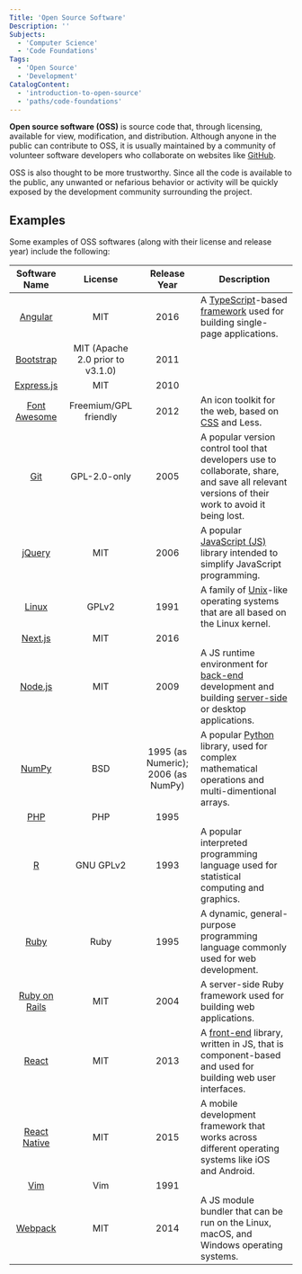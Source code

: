 ```yaml
---
Title: 'Open Source Software'
Description: ''
Subjects:
  - 'Computer Science'
  - 'Code Foundations'
Tags:
  - 'Open Source'
  - 'Development'
CatalogContent:
  - 'introduction-to-open-source'
  - 'paths/code-foundations'
---
```


**Open source software (OSS)** is source code that, through licensing, available for view, modification, and distribution. Although anyone in the public can contribute to OSS, it is usually maintained by a community of volunteer software developers who collaborate on websites like [GitHub](https://www.codecademy.com/resources/docs/general/github).

OSS is also thought to be more trustworthy. Since all the code is available to the public, any unwanted or nefarious behavior or activity will be quickly exposed by the development community surrounding the project.

## Examples

Some examples of OSS softwares (along with their license and release year) include the following:

|                                   Software Name                                    |             License              |            Release Year            | Description                                                                                                                                                                                                                                  |
| :--------------------------------------------------------------------------------: | :------------------------------: | :--------------------------------: | -------------------------------------------------------------------------------------------------------------------------------------------------------------------------------------------------------------------------------------------- |
|      [Angular](https://www.codecademy.com/resources/docs/open-source/angular)      |               MIT                |                2016                | A [TypeScript](https://www.codecademy.com/resources/docs/typescript)-based [framework](https://www.codecademy.com/resources/docs/general/framework) used for building single-page applications.                                              |
|    [Bootstrap](https://www.codecademy.com/resources/docs/open-source/bootstrap)    | MIT (Apache 2.0 prior to v3.1.0) |                2011                |
|    [Express.js](https://www.codecademy.com/resources/docs/open-source/express)     |               MIT                |                2010                |
| [Font Awesome](https://www.codecademy.com/resources/docs/open-source/font-awesome) |      Freemium/GPL friendly       |                2012                | An icon toolkit for the web, based on [CSS](https://www.codecademy.com/resources/docs/css) and Less.                                                                                                                                         |
|                [Git](https://www.codecademy.com/resources/docs/git)                |           GPL-2.0-only           |                2005                | A popular version control tool that developers use to collaborate, share, and save all relevant versions of their work to avoid it being lost.                                                                                               |
|       [jQuery](https://www.codecademy.com/resources/docs/javascript/jquery)        |               MIT                |                2006                | A popular [JavaScript (JS)](https://www.codecademy.com/resources/docs/javascript) library intended to simplify JavaScript programming.                                                                                                       |
|        [Linux](https://www.codecademy.com/resources/docs/open-source/linux)        |              GPLv2               |                1991                | A family of [Unix](https://www.codecademy.com/resources/docs/general/unix)-like operating systems that are all based on the Linux kernel.                                                                                                    |
|      [Next.js](https://www.codecademy.com/resources/docs/open-source/next-js)      |               MIT                |                2016                |
|      [Node.js](https://www.codecademy.com/resources/docs/open-source/node-js)      |               MIT                |                2009                | A JS runtime environment for [back-end](https://www.codecademy.com/resources/docs/general/back-end) development and building [server-side](https://www.codecademy.com/resources/docs/general/server-side-rendering) or desktop applications. |
|              [NumPy](https://www.codecademy.com/resources/docs/numpy)              |               BSD                | 1995 (as Numeric); 2006 (as NumPy) | A popular [Python](https://www.codecademy.com/resources/docs/python) library, used for complex mathematical operations and multi-dimentional arrays.                                                                                         |
|                [PHP](https://www.codecademy.com/resources/docs/php)                |               PHP                |                1995                |
|                  [R](https://www.codecademy.com/resources/docs/r)                  |            GNU GPLv2             |                1993                | A popular interpreted programming language used for statistical computing and graphics.                                                                                                                                                      |
|               [Ruby](https://www.codecademy.com/resources/docs/ruby)               |               Ruby               |                1995                | A dynamic, general-purpose programming language commonly used for web development.                                                                                                                                                           |
|   [Ruby on Rails](https://www.codecademy.com/resources/docs/ruby/ruby-on-rails)    |               MIT                |                2004                | A server-side Ruby framework used for building web applications.                                                                                                                                                                             |
|              [React](https://www.codecademy.com/resources/docs/react)              |               MIT                |                2013                | A [front-end](https://www.codecademy.com/resources/docs/general/front-end) library, written in JS, that is component-based and used for building web user interfaces.                                                                        |
|    [React Native](https://www.codecademy.com/resources/docs/react/react-native)    |               MIT                |                2015                | A mobile development framework that works across different operating systems like iOS and Android.                                                                                                                                           |
|          [Vim](https://www.codecademy.com/resources/docs/open-source/vim)          |               Vim                |                1991                |
|      [Webpack](https://www.codecademy.com/resources/docs/open-source/webpack)      |               MIT                |                2014                | A JS module bundler that can be run on the Linux, macOS, and Windows operating systems.                                                                                                                                                      |
